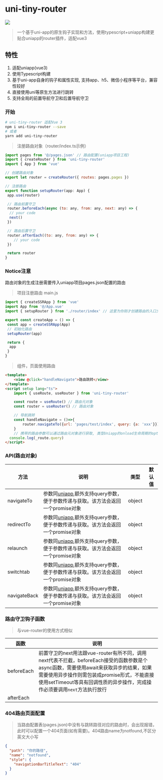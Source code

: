 # uni-tiny-router

[![](https://img.shields.io/badge/npm-v1.0.8-blue)](https://www.npmjs.com/package/uni-tiny-router)

>一个基于uni-app的原生钩子实现和方法，使用typescript+uniapp构建更贴合uniapp的router插件，适配vue3

## 特性

1. 适配uniapp(vue3)
2. 使用Typescript构建
3. 基于uni-app自身的钩子和属性实现, 支持app、h5、微信小程序等平台，兼容性较好
4. 直接使用uni等原生方法进行跳转
5. 支持全局的前置导航守卫和后置导航守卫

### 开始

```bash
# uni-tiny-router 适配Vue 3
npm i uni-tiny-router --save
# 或者
yarn add uni-tiny-router
```

>注册路由对象（router/index.ts示例）

```js
import pages from '@/pages.json' // 路由配置(uniapp项目工程)
import { createRouter } from 'uni-tiny-router'
import { App } from 'vue'

// 创建路由对象
export let router = createRouter({ routes: pages.pages })

// 注册路由
export function setupRouter(app: App) {
 app.use(router)

 // 路由前置守卫
 router.beforeEach(async (to: any, from: any, next: any) => {
  // your code
  next()
 })

 // 路由后置守卫
 router.afterEach((to: any, from: any) => {
    // your code
 })

 return router
}
```

### Notice注意

路由对象的生成注册需要传入uniapp项目pages.json配置的路由

>项目注册路由
main.js

```js
import { createSSRApp } from 'vue'
import App from '@/App.vue'
import { setupRouter } from './router/index' // 这里为你刚才创建路由的入口文件，自行按实际项目开发配置

export const createApp = () => {
 const app = createSSRApp(App)
 // 初始化路由
 setupRouter(app)

 return {
  app
 }
}
```

>组件，页面使用路由

```html
<template>
    <view @click="handleNavigate">路由跳转</view>
</template>
<script setup lang="ts">
    import { useRoute, useRouter } from 'uni-tiny-router'

    const route = useRoute() // 路由元对象
    const router = useRouter() // 路由对象

    // 导航跳转
    const handleNavigate = ()=>{
        router.navigateTo({url: 'pages/test/index', query: {a: 'xxx'}})
    }
    // 携带的路由参数可以通过路由元对象进行获取, 类型Uniapp的onload生命周期的option参数
  console.log(_route.query)
</script>

```

### API(路由对象)

| 方法                        | 说明                                                                                              | 类型          | 默认值                       |
| --------------------------- | ------------------------------------------------------------------------------------------------- | ------------- | ---------------------------- |
| navigateTo                     | 参数同[uniapp](https://uniapp.dcloud.net.cn/api/router.html#navigateto),额外支持query参数，便于参数传递与获取。该方法会返回一个promise对象                                                                       |object
| redirectTo                      | 参数同[uniapp](https://uniapp.dcloud.net.cn/api/router.html#redirectto),额外支持query参数，便于参数传递与获取。该方法会返回一个promise对象                                         |object
| relaunch                      | 参数同[uniapp](https://uniapp.dcloud.net.cn/api/router.html#relaunch),额外支持query参数，便于参数传递与获取。该方法会返回一个promise对象                                         |object
| switchtab                      | 参数同[uniapp](https://uniapp.dcloud.net.cn/api/router.html#switchtab),额外支持query参数，便于参数传递与获取。该方法会返回一个promise对象                                     |object
| navigateBack                      | 参数同[uniapp](https://uniapp.dcloud.net.cn/api/router.html#navigateback),额外支持query参数，便于参数传递与获取。该方法会返回一个promise对象                                     |object

### 路由守卫钩子函数

>与vue-router的使用方式相似

| 函数                        | 说明                                                                                              |
| --------------------------- | ------------------------------------------------------------------------------------------------- |
| beforeEach                      | 前置守卫的next用法跟vue-router有所不同，调用next代表不拦截，beforeEach接受的函数参数是个async函数，需要使用await来获取异步的结果，如果需要使用异步操作则需包装成promise形式，不能直接使用setTimeout等具有回调性质的异步操作，完成操作必须要调用`next`方法执行放行
| afterEach                       |

### 404路由页面配置
>当路由配置表(pages.json)中没有与跳转路径对应的路由时，会出现报错，此时可以配置一个404页面(如有需要)。404路由name为notfound,不区分英文大小写

```json
{
  "path": "你的路径",
  "name": "notfound",
  "style": {
    "navigationBarTitleText": "404"
  }
}
```
